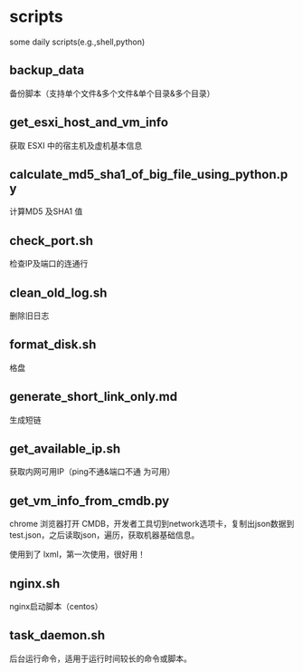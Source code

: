 # scripts
some daily scripts(e.g.,shell,python)


## backup_data

备份脚本（支持单个文件&多个文件&单个目录&多个目录）

## get_esxi_host_and_vm_info

获取 ESXI 中的宿主机及虚机基本信息

## calculate_md5_sha1_of_big_file_using_python.py

计算MD5 及SHA1 值

## check_port.sh

检查IP及端口的连通行

## clean_old_log.sh

删除旧日志

## format_disk.sh

格盘

## generate_short_link_only.md

生成短链

## get_available_ip.sh

获取内网可用IP（ping不通&端口不通 为可用）

## get_vm_info_from_cmdb.py

chrome 浏览器打开 CMDB，开发者工具切到network选项卡，复制出json数据到 test.json，之后读取json，遍历，获取机器基础信息。

使用到了 lxml，第一次使用，很好用！

## nginx.sh

nginx启动脚本（centos）

## task_daemon.sh

后台运行命令，适用于运行时间较长的命令或脚本。

